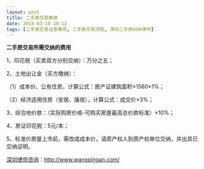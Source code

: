 ```yaml
---
layout: post
title: 二手房交易费用
date: 2014-03-10 18:12
tags: [二手房交易注意事项, 二手房交易流程, 深圳二手房纠纷律师]
---
```

<strong>二手房交易所需交纳的费用</strong>

1、印花税（买卖双方分别交纳）：万分之五；

2、土地出让金（买方缴纳）：

（1）成本价、公有住房，计算公式：房产证建筑面积×1560×1%；

（2）经济适用住房（安居、康居），计算公式：成交价×3%；

3、综合地价款：（实际购房价格-可购买房屋最高总价款标准）×10%；

4、房证印花税：5元/本；

5、标准价房屋上市前，需改成成本价，请原产权人到原产权单位交纳，并出具已交纳证明。

<a href="http://www.wangpingan.com/">深圳律师咨询</a>：<a href="http://www.wangpingan.com/">http://www.wangpingan.com/</a>

